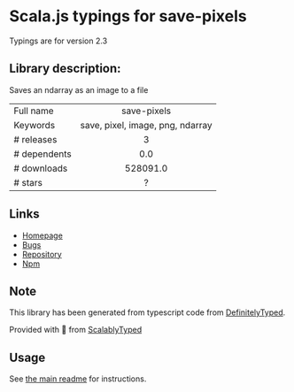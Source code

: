 
# Scala.js typings for save-pixels

Typings are for version 2.3

## Library description:
Saves an ndarray as an image to a file

|                    |                 |
| ------------------ | :-------------: |
| Full name          | save-pixels |
| Keywords           | save, pixel, image, png, ndarray |
| # releases         | 3 |
| # dependents       | 0.0 |
| # downloads        | 528091.0 |
| # stars            | ? |

## Links
- [Homepage](https://github.com/mikolalysenko/save-pixels#readme)
- [Bugs](https://github.com/mikolalysenko/save-pixels/issues)
- [Repository](https://github.com/mikolalysenko/save-pixels)
- [Npm](https://www.npmjs.com/package/save-pixels)
    


## Note
This library has been generated from typescript code from [DefinitelyTyped](https://definitelytyped.org).

Provided with :purple_heart: from [ScalablyTyped](https://github.com/oyvindberg/ScalablyTyped)

## Usage
See [the main readme](../../readme.md) for instructions.


